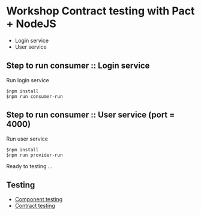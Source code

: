 # Workshop Contract testing with Pact + NodeJS
* Login service
* User service

## Step to run consumer :: Login service
Run login service
```
$npm install
$npm run consumer-run
```

## Step to run consumer :: User service (port = 4000)
Run user service
```
$npm install
$npm run provider-run
```

Ready to testing ...

## Testing
* [Component testing](https://github.com/up1/course-contract-testing/wiki/NodeJS#step-2--component-testing)
* [Contract testing](https://github.com/up1/course-contract-testing/wiki/NodeJS#step-3--contract-testing-with-pact-in-consumer-side)

